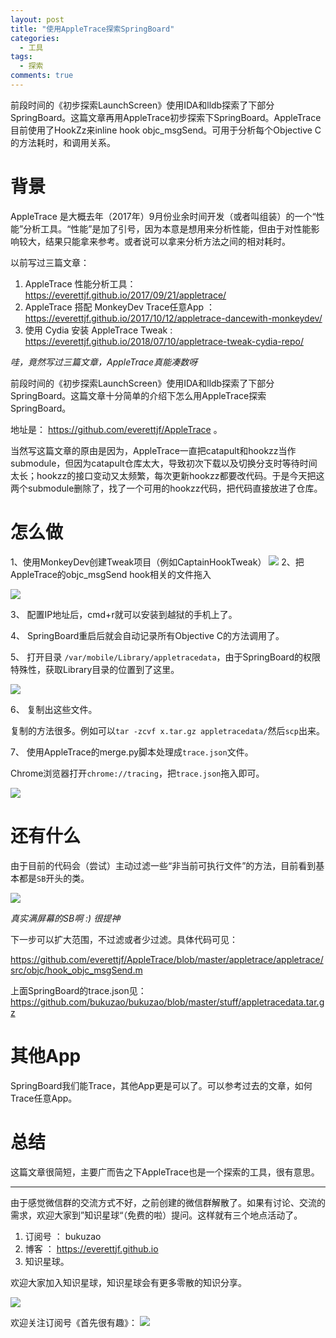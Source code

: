 ```yaml
---
layout: post
title: "使用AppleTrace探索SpringBoard"
categories:
  - 工具
tags:
  - 探索
comments: true
---
```


前段时间的《初步探索LaunchScreen》使用IDA和lldb探索了下部分SpringBoard。这篇文章再用AppleTrace初步探索下SpringBoard。AppleTrace 目前使用了HookZz来inline hook objc_msgSend。可用于分析每个Objective C的方法耗时，和调用关系。

<!-- more -->

# 背景

AppleTrace 是大概去年（2017年）9月份业余时间开发（或者叫组装）的一个“性能”分析工具。“性能”是加了引号，因为本意是想用来分析性能，但由于对性能影响较大，结果只能拿来参考。或者说可以拿来分析方法之间的相对耗时。

以前写过三篇文章：

1. AppleTrace 性能分析工具： <https://everettjf.github.io/2017/09/21/appletrace/>
2. AppleTrace 搭配 MonkeyDev Trace任意App ： <https://everettjf.github.io/2017/10/12/appletrace-dancewith-monkeydev/>
3. 使用 Cydia 安装 AppleTrace Tweak : <https://everettjf.github.io/2018/07/10/appletrace-tweak-cydia-repo/>

*哇，竟然写过三篇文章，AppleTrace真能凑数呀*

前段时间的《初步探索LaunchScreen》使用IDA和lldb探索了下部分SpringBoard。这篇文章十分简单的介绍下怎么用AppleTrace探索SpringBoard。

地址是： <https://github.com/everettjf/AppleTrace> 。

当然写这篇文章的原由是因为，AppleTrace一直把catapult和hookzz当作submodule，但因为catapult仓库太大，导致初次下载以及切换分支时等待时间太长；hookzz的接口变动又太频繁，每次更新hookzz都要改代码。于是今天把这两个submodule删除了，找了一个可用的hookzz代码，把代码直接放进了仓库。


# 怎么做

1、使用MonkeyDev创建Tweak项目（例如CaptainHookTweak）
![](/media/15407405728323.jpg)
2、把AppleTrace的objc_msgSend hook相关的文件拖入

![](/media/15407406419494.jpg)


3、 配置IP地址后，cmd+r就可以安装到越狱的手机上了。

4、 SpringBoard重启后就会自动记录所有Objective C的方法调用了。

5、 打开目录 `/var/mobile/Library/appletracedata`，由于SpringBoard的权限特殊性，获取Library目录的位置到了这里。

![](/media/15407408143752.jpg)


6、 复制出这些文件。

复制的方法很多。例如可以`tar -zcvf x.tar.gz appletracedata/`然后`scp`出来。


7、 使用AppleTrace的merge.py脚本处理成`trace.json`文件。

Chrome浏览器打开`chrome://tracing`，把`trace.json`拖入即可。

![](/media/15407410472870.jpg)


# 还有什么

由于目前的代码会（尝试）主动过滤一些“非当前可执行文件”的方法，目前看到基本都是`SB`开头的类。


![](/media/15407411728754.jpg)


*真实满屏幕的SB啊 :) 很提神*

下一步可以扩大范围，不过滤或者少过滤。具体代码可见：

<https://github.com/everettjf/AppleTrace/blob/master/appletrace/appletrace/src/objc/hook_objc_msgSend.m>

上面SpringBoard的trace.json见：<https://github.com/bukuzao/bukuzao/blob/master/stuff/appletracedata.tar.gz>


# 其他App

SpringBoard我们能Trace，其他App更是可以了。可以参考过去的文章，如何Trace任意App。


# 总结

这篇文章很简短，主要广而告之下AppleTrace也是一个探索的工具，很有意思。

---

由于感觉微信群的交流方式不好，之前创建的微信群解散了。如果有讨论、交流的需求，欢迎大家到”知识星球“（免费的啦）提问。这样就有三个地点活动了。

1. 订阅号 ： bukuzao
2. 博客 ： https://everettjf.github.io
3. 知识星球。

欢迎大家加入知识星球，知识星球会有更多零散的知识分享。

![](/images/planet.jpg)

欢迎关注订阅号《首先很有趣》：
![](/images/fun.jpg)



